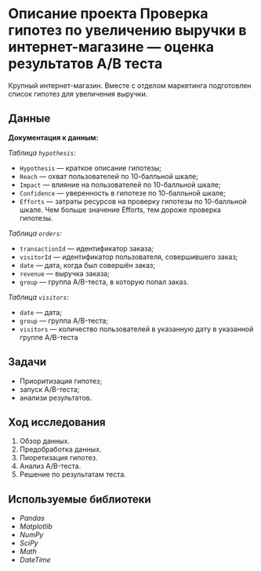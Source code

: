 # Описание проекта Проверка гипотез по увеличению выручки в интернет-магазине — оценка результатов A/B теста
Крупный интернет-магазин. Вместе с отделом маркетинга подготовлен список гипотез для увеличения выручки.

## Данные

**Документация к данным:**

*Таблица `hypothesis`:*

- `Hypothesis` — краткое описание гипотезы;
- `Reach` — охват пользователей по 10-балльной шкале;
- `Impact` — влияние на пользователей по 10-балльной шкале;
- `Confidence` — уверенность в гипотезе по 10-балльной шкале;
- `Efforts` — затраты ресурсов на проверку гипотезы по 10-балльной шкале. Чем больше значение Efforts, тем дороже проверка гипотезы.

*Таблица `orders`:*

- `transactionId` — идентификатор заказа;
- `visitorId` — идентификатор пользователя, совершившего заказ;
- `date` — дата, когда был совершён заказ;
- `revenue` — выручка заказа;
- `group` — группа A/B-теста, в которую попал заказ.

*Таблица `visitors`:*

- `date` — дата;
- `group` — группа A/B-теста;
- `visitors` — количество пользователей в указанную дату в указанной группе A/B-теста

## Задачи

* Приоритизация гипотез; 
* запуск A/B-теста;
* анализи результатов.

## Ход исследования

 1. Обзор данных.
 2. Предобработка данных.
 3. Пиоретизация гипотез.
 4. Анализ A/B-теста.
 5. Решение по результатам теста.

## Используемые библиотеки
- *Pandas*
- *Matplotlib*
- *NumPy*
- *SciPy*
- *Math*
- *DateTime*
